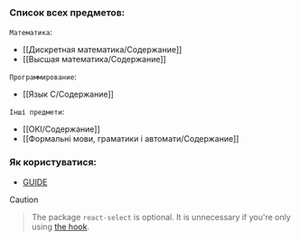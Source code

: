 ### Список всех предметов:

`Математика`:
- [[Дискретная математика/Содержание]]
- [[Высшая математика/Содержание]]

`Программирование`:
- [[Язык С/Содержание]]

`Інші предмети`:
- [[ОКІ/Содержание]]
- [[Формальні мови, граматики і автомати/Содержание]]


### Як користуватися: 

 - [GUIDE](./Guides/guide)

> [!CAUTION]

> The package `react-select` is optional. It is unnecessary if you're only using [the hook](#-timezone-hook).
